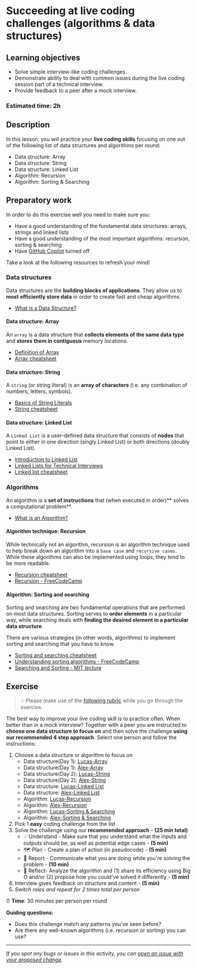 # Succeeding at live coding challenges (algorithms & data structures)

## Learning objectives

- Solve simple interview-like coding challenges.
- Demonstrate ability to deal with common issues during the live coding session part of a technical interview.
- Provide feedback to a peer after a mock interview.

### **Estimated time**: 2h

## Description

In this lesson, you will practice your **live coding skills** focusing on one out of the following list of data structures and algorithms per round:

- Data structure: Array
- Data structure: String
- Data structure: Linked List
- Algorithm: Recursion
- Algorithm: Sorting & Searching

## Preparatory work

In order to do this exercise well you need to make sure you:

- Have a good understanding of the fundamental data structures: arrays, strings and linked lists
- Have a good understanding of the most important algorithms: recursion, sorting & searching
- Have [GitHub Copilot](https://github.com/features/copilot) turned off

Take a look at the following resources to refresh your mind!

### Data structures

Data structures are the **building blocks of applications**. They allow us to **most efficiently store data** in order to create fast and cheap algorithms.

- [What is a Data Structure?](https://www.simplilearn.com/tutorials/data-structure-tutorial/what-is-data-structure)

#### Data structure: Array

An `array` is a data structure that **collects elements of the same data type** and **stores them in contiguous** memory locations.

- [Definition of Array](https://www.youtube.com/watch?v=55l-aZ7_F24)
- [Array cheatsheet](https://www.techinterviewhandbook.org/algorithms/array/)

#### Data structure: String

A `string` (or string literal) is an **array of characters** (i.e. any combination of numbers, letters, symbols).

- [Basics of String Literals](https://www.youtube.com/watch?v=IlqiTmcK1Eg)
- [String cheatsheet](https://www.techinterviewhandbook.org/algorithms/string/)

#### Data structure: Linked List

A `Linked List` is a user-defined data structure that consists of **nodes** that point to either in one direction (singly Linked List) or both directions (doubly Linked List).

- [Introduction to Linked List](https://www.youtube.com/watch?v=R9PTBwOzceo)
- [Linked Lists for Technical Interviews](https://www.youtube.com/watch?v=Hj_rA0dhr2I)
- [Linked list cheatsheet](https://www.techinterviewhandbook.org/algorithms/linked-list/)

### Algorithms

An algorithm is a **set of instructions** that (when executed in order)** solves a computational problem**.

- [What is an Algorithm?](https://www.youtube.com/watch?v=vVYG8TNN7hg)

#### Algorithm technique: Recursion

While technically not an algorithm, recursion is an algorithm technique used to help break down an algorithm into a `base case` and `recursive cases`. While these algorithms can also be implemented using loops, they tend to be more readable. 

- [Recursion cheatsheet](https://www.techinterviewhandbook.org/algorithms/recursion/)
- [Recursion - FreeCodeCamp](https://www.youtube.com/watch?v=IJDJ0kBx2LM)

#### Algorithm: Sorting and searching

Sorting and searching are two fundamental operations that are performed on most data structures. Sorting serves to **order elements** in a particular way, while searching deals with **finding the desired element in a particular data structure**.

There are various strategies (in other words, algorithms) to implement sorting and searching that you have to know.

- [Sorting and searching cheatsheet](https://www.techinterviewhandbook.org/algorithms/sorting-searching/)
- [Understanding sorting algorithms - FreeCodeCamp](https://www.youtube.com/watch?v=l7-f9gS8VOs)
- [Searching and Sorting - MIT lecture](https://www.youtube.com/watch?v=6LOwPhPDwVc)

## Exercise

> 💡 Please make use of the [following rubric](https://docs.google.com/document/d/18oP47pnzkLsy01T6220CvaxQhbhh061XmC8tTqVkYOQ) while you go through the exercise.

The best way to improve your live coding skill is to practice often. When better than in a mock interview? Together with a peer you are instructed to **choose one data structure to focus on** and then solve the challenge **using our recommended 4 step approach**. Select one person and follow the instructions:

1. Choose a data structure or algorithm to focus on
   - Data structure(Day 1): [Lucas-Array](https://github.com/Lucas-Erkana/Algorithms/tree/main/Two%20sum)
   - Data structure(Day 1): [Alex-Array](https://github.com/Lucas-Erkana/Algorithms/tree/main/Regular%20Expression%20Matching)
   - Data structure(Day 2): [Lucas-String](https://github.com/Lucas-Erkana/Algorithms/tree/main/Median%20of%20Two%20Sorted%20Arrays)
   - Data structure(Day 2): [Alex-String]()
   - Data structure: [Lucas-Linked List]()
   - Data structure: [Alex-Linked List]()
   - Algorithm: [Lucas-Recursion]()
   - Algorithm: [Alex-Recursion]()
   - Algorithm: [Lucas-Sorting & Searching]()
   - Algorithm: [Alex-Sorting & Searching]()
2. Pick 1 **easy** coding challenge from the list
3. Solve the challenge using our **recommended approach** - **(25 min total)**
   - 💡 Understand - Make sure that you understand what the inputs and outputs should be, as well as potential edge cases - **(5 min)**
   - 🗺 Plan - Create a plan of action (in pseudocode) - **(5 min)**
   - 💬 Report - Communicate what you are doing while you're solving the problem - **(10 min)**
   - 🤔 Reflect- Analyze the algorithm and (1) share its efficiency using Big O and/or (2) propose how you could've solved it differently - **(5 min)**
4. Interview gives feedback on structure and content - **(5 min)**
5. _Switch roles and repeat for 2 times total per person_

⏰ **Time**: 30 minutes per person per round

**Guiding questions:**

- Does this challenge match any patterns you've seen before?
- Are there any well-known algorithms (i.e. recursion or sorting) you can use?

---

_If you spot any bugs or issues in this activity, you can [open an issue with your proposed change](https://github.com/microverseinc/curriculum-transversal-skills/blob/main/git-github/articles/open_issue.md)._
